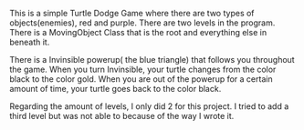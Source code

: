 This is a simple Turtle Dodge Game where there are two types of objects(enemies), red and purple.
There are two levels in the program. There is a MovingObject Class that is the root and everything else in beneath it.

There is a Invinsible powerup( the  blue triangle) that follows you throughout the game.
When you turn Invinsible, your turtle changes from the color black to the color gold.
When you are out of the powerup for a certain amount of time, your turtle goes back to the color black.

Regarding the amount of levels, I only did 2 for this project. I tried to add a third level but was not able to because of the way I wrote it.
